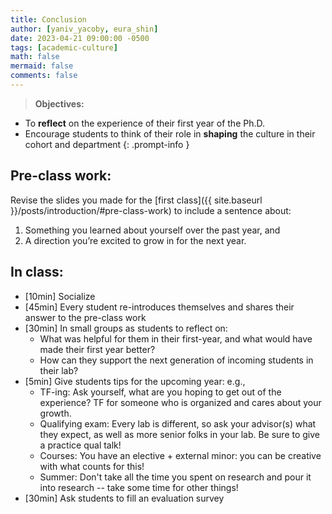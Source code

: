 ```yaml
---
title: Conclusion
author: [yaniv_yacoby, eura_shin]
date: 2023-04-21 09:00:00 -0500
tags: [academic-culture]
math: false
mermaid: false
comments: false
---
```



> **Objectives:** 
* To **reflect** on the experience of their first year of the Ph.D.
* Encourage students to think of their role in **shaping** the culture in their cohort and department
{: .prompt-info }


## Pre-class work:

Revise the slides you made for the [first class]({{ site.baseurl }}/posts/introduction/#pre-class-work) to include a sentence about:
1. Something you learned about yourself over the past year, and
2. A direction you’re excited to grow in for the next year.


## In class:

* [10min] Socialize
* [45min] Every student re-introduces themselves and shares their answer to the pre-class work
* [30min] In small groups as students to reflect on:
  * What was helpful for them in their first-year, and what would have made their first year better?
  * How can they support the next generation of incoming students in their lab?
* [5min] Give students tips for the upcoming year: e.g.,
  * TF-ing: Ask yourself, what are you hoping to get out of the experience? TF for someone who is organized and cares about your growth.
  * Qualifying exam: Every lab is different, so ask your advisor(s) what they expect, as well as more senior folks in your lab. Be sure to give a practice qual talk!
  * Courses: You have an elective + external minor: you can be creative with what counts for this! 
  * Summer: Don't take all the time you spent on research and pour it into research -- take some time for other things!
* [30min] Ask students to fill an evaluation survey


